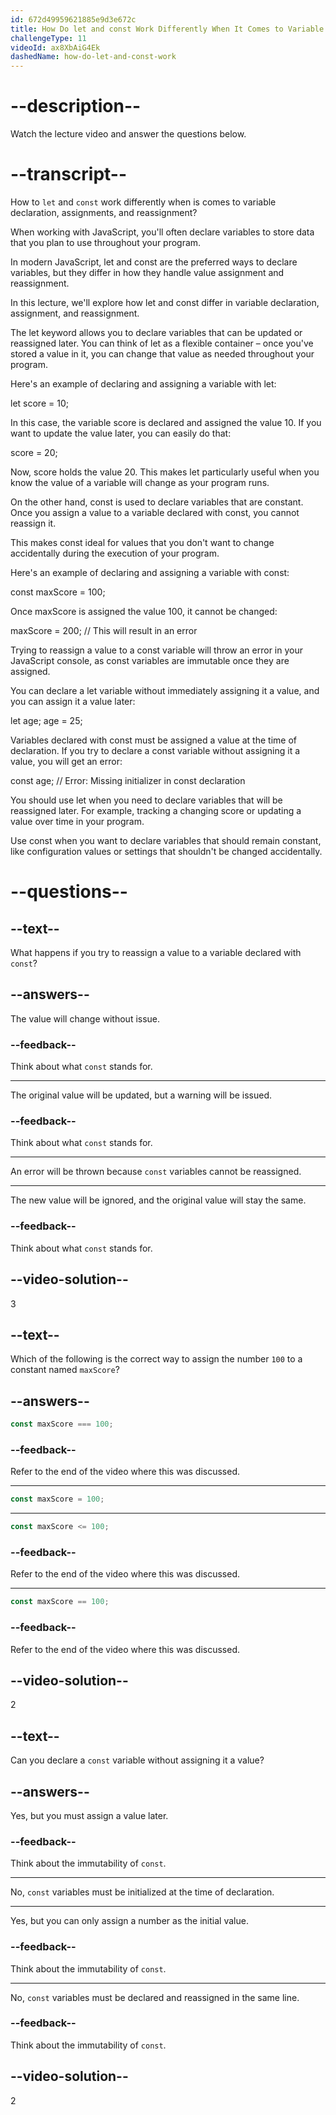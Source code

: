 ```yaml
---
id: 672d49959621885e9d3e672c
title: How Do let and const Work Differently When It Comes to Variable Declaration, Assignment, and Reassignment?
challengeType: 11
videoId: ax8XbAiG4Ek
dashedName: how-do-let-and-const-work
---
```


# --description--

Watch the lecture video and answer the questions below.

# --transcript--

How to `let` and `const` work differently when is comes to variable declaration, assignments, and reassignment?

When working with JavaScript, you'll often declare variables to store data that you plan to use throughout your program.

In modern JavaScript, let and const are the preferred ways to declare variables, but they differ in how they handle value assignment and reassignment.

In this lecture, we'll explore how let and const differ in variable declaration, assignment, and reassignment.

The let keyword allows you to declare variables that can be updated or reassigned later. You can think of let as a flexible container – once you've stored a value in it, you can change that value as needed throughout your program.

Here's an example of declaring and assigning a variable with let:

let score = 10;

In this case, the variable score is declared and assigned the value 10. If you want to update the value later, you can easily do that:

score = 20;

Now, score holds the value 20. This makes let particularly useful when you know the value of a variable will change as your program runs.

On the other hand, const is used to declare variables that are constant. Once you assign a value to a variable declared with const, you cannot reassign it.

This makes const ideal for values that you don't want to change accidentally during the execution of your program.

Here's an example of declaring and assigning a variable with const:

const maxScore = 100;

Once maxScore is assigned the value 100, it cannot be changed:

maxScore = 200; // This will result in an error

Trying to reassign a value to a const variable will throw an error in your JavaScript console, as const variables are immutable once they are assigned.

You can declare a let variable without immediately assigning it a value, and you can assign it a value later:

let age;
age = 25;

Variables declared with const must be assigned a value at the time of declaration. If you try to declare a const variable without assigning it a value, you will get an error:

const age; // Error: Missing initializer in const declaration

You should use let when you need to declare variables that will be reassigned later. For example, tracking a changing score or updating a value over time in your program.

Use const when you want to declare variables that should remain constant, like configuration values or settings that shouldn't be changed accidentally.

# --questions--

## --text--

What happens if you try to reassign a value to a variable declared with `const`?

## --answers--

The value will change without issue.

### --feedback--

Think about what `const` stands for.

---

The original value will be updated, but a warning will be issued.

### --feedback--

Think about what `const` stands for.

---

An error will be thrown because `const` variables cannot be reassigned.

---

The new value will be ignored, and the original value will stay the same.

### --feedback--

Think about what `const` stands for.

## --video-solution--

3

## --text--

Which of the following is the correct way to assign the number `100` to a constant named `maxScore`?

## --answers--

```js
const maxScore === 100;
```

### --feedback--

Refer to the end of the video where this was discussed.

---

```js
const maxScore = 100;
```

---

```js
const maxScore <= 100;
```

### --feedback--

Refer to the end of the video where this was discussed.

---

```js
const maxScore == 100;
```

### --feedback--

Refer to the end of the video where this was discussed.

## --video-solution--

2

## --text--

Can you declare a `const` variable without assigning it a value?

## --answers--

Yes, but you must assign a value later.

### --feedback--

Think about the immutability of `const`.

---

No, `const` variables must be initialized at the time of declaration.

---

Yes, but you can only assign a number as the initial value.

### --feedback--

Think about the immutability of `const`.

---

No, `const` variables must be declared and reassigned in the same line.

### --feedback--

Think about the immutability of `const`.

## --video-solution--

2
